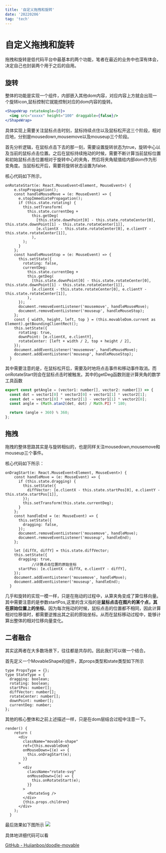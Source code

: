 ```yaml
---
title: '自定义拖拽和旋转'
date: '20220206'
tag: 'tech'
---
```

# 自定义拖拽和旋转

拖拽和旋转是低代码平台中最基本的两个功能，笔者在最近的业务中也深有体会，决定自己也封装两个用于之后的自用。

## 旋转

整体的功能是实现一个组件，内部嵌入其他dom内容，对应内容上方就会出现一个旋转icon,鼠标控制它就能控制对应的dom内容的旋转。

```jsx
<ShapeWrap rotateAngle={0}>
  <img src="xxxxx" height="100" draggable={false}/>
</ShapeWrap>
```

具体实现上需要关注鼠标点击时刻，鼠标持续点住以及鼠标松开这三个阶段，相对应地，分别是mousedown,mousemove以及mouseup三个阶段。

首先分析逻辑，在鼠标点击下去的那一刻，需要设置旋转状态为true，旋转中心以及当前的鼠标点击位置。之后在鼠标持续拖动的时候，需要不断计算当前鼠标位置和初始鼠标点击位置相对于旋转中心的夹角，然后将夹角赋值给内部dom作为形变角度。当鼠标松开后，需要将旋转状态设置为false.

核心代码如下所示，

```tsx
onRotateStart(e: React.MouseEvent<Element, MouseEvent>) {
    e.stopPropagation();
    const handleMouseMove = (e: MouseEvent) => {
      e.stopImmediatePropagation();
      if (this.state.rotating) {
        this.setTransform(
          this.state.currentDeg +
            this.getDeg(
              [this.state.downPoint[0] - this.state.rotateCenter[0], this.state.downPoint[1] - this.state.rotateCenter[1]],
              [e.clientX - this.state.rotateCenter[0], e.clientY - this.state.rotateCenter[1]],
            ),
        );
      }
    };
    const handleMouseStop = (e: MouseEvent) => {
      this.setState({
        rotating: false,
        currentDeg:
          this.state.currentDeg +
          this.getDeg(
            [this.state.downPoint[0] - this.state.rotateCenter[0], this.state.downPoint[1] - this.state.rotateCenter[1]],
            [e.clientX - this.state.rotateCenter[0], e.clientY - this.state.rotateCenter[1]],
          ),
      });
      document.removeEventListener('mousemove', handleMouseMove);
      document.removeEventListener('mouseup', handleMouseStop);
    };
    const { width, height, left, top } = (this.movableDom.current as Element).getBoundingClientRect();
    this.setState({
      rotating: true,
      downPoint: [e.clientX, e.clientY],
      rotateCenter: [left + width / 2, top + height / 2],
    });
    document.addEventListener('mousemove', handleMouseMove);
    document.addEventListener('mouseup', handleMouseStop);
  }
```

其中需要注意的是，在鼠标松开后，需要及时地将点击事件和移动事件取消。而onRotateStart则会在鼠标点击时被触发。其中的getDeg函数则是计算夹角的数学工具函数

```jsx
export const getAngle = (vector1: number[], vector2: number[]) => {
  const dot = vector1[0] * vector2[0] + vector1[1] * vector2[1];
  const det = vector1[0] * vector2[1] - vector1[1] * vector2[0];
  const angle = (Math.atan2(det, dot) / Math.PI) * 180;

  return (angle + 360) % 360;
};
```

## 拖拽

拖拽的整体思路其实是与旋转相似的，也是同样关注mousedown,mousemove和mouseup三个事件。

核心代码如下所示：

```tsx
onDragStart(e: React.MouseEvent<Element, MouseEvent>) {
    const handleMove = (e: MouseEvent) => {
      if (this.state.dragging) {
        this.setState({
          diffVector: [e.clientX - this.state.startPos[0], e.clientY - this.state.startPos[1]],
        });
        this.setTransform(this.state.currentDeg);
      }
    };
    const handleEnd = (e: MouseEvent) => {
      this.setState({
        dragging: false,
      });
      document.removeEventListener('mousemove', handleMove);
      document.removeEventListener('mouseup', handleEnd);
    };

    let [diffX, diffY] = this.state.diffVector;
    this.setState({
      dragging: true,
			//计算点击位置的原始坐标
      startPos: [e.clientX - diffX, e.clientY - diffY],
    });
    document.addEventListener('mousemove', handleMove);
    document.addEventListener('mouseup', handleEnd);
  }
```

几乎和旋转的实现一模一样，只是在拖动的过程中，从算夹角变成了算位移向量。其中需要注意的是参数startPos,这里的含义指的是**鼠标点击在图片的某个点，其在原始位置上的坐标**。因为每次拖动的时候，鼠标点击的位置都不相同，因此计算相对位移值时，都需要逆推出其之前的原始坐标。从而在鼠标移动过程中，能够计算出整体的相对位移向量变化。

## 二者融合

其实这两者在大多数场景下，往往都是共存的。因此我们可以做一个结合。

首先定义一个MovableShape的组件，其props类型和state类型如下所示

```tsx
type PropsType = {};
type StateType = {
  dragging: boolean;
  rotating: boolean;
  startPos: number[];
  diffVector: number[];
  rotateCenter: number[];
  downPoint: number[];
  currentDeg: number;
};
```

其他的核心整体和之前上述描述一样，只是在dom层结合过程中注意一下。

```tsx
render() {
    return (
      <div
        className="movable-shape"
        ref={this.movableDom}
        onMouseDown={(e) => {
          this.onDragStart(e);
        }}
      >
        <div
          className="rotate-svg"
          onMouseDown={(e) => {
            this.onRotateStart(e);
          }}
        >
          <RotateSvg />
        </div>
        {this.props.children}
      </div>
    );
  }
```

最后效果如下图所示
<img src="/archiveimg/roate&drag.gif">
<!-- ![展示图片前请确保先能访问Imgur](http://23.105.214.157:3000/public/uploads/roate&drag-1655009458741.gif) -->

具体地详细代码可以看 

[GitHub - Hujianboo/doodle-movable](https://github.com/Hujianboo/doodle-movable)